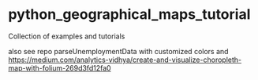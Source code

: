 # python_geographical_maps_tutorial
Collection of examples and tutorials

also see repo parseUnemploymentData with customized colors and https://medium.com/analytics-vidhya/create-and-visualize-choropleth-map-with-folium-269d3fd12fa0
